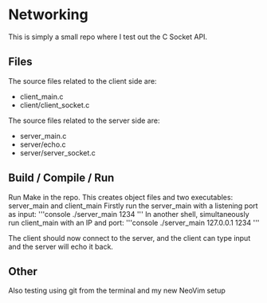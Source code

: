 # Networking
This is simply a small repo where I test out the C Socket API.

## Files
The source files related to the client side are:
- client_main.c
- client/client_socket.c

The source files related to the server side are:
- server_main.c
- server/echo.c
- server/server_socket.c

## Build / Compile / Run
Run Make in the repo. This creates object files and two executables: server_main and client_main 
Firstly run the server_main with a listening port as input:
'''console
./server_main 1234
'''
In another shell, simultaneously run client_main with an IP and port:
'''console
./server_main 127.0.0.1 1234
'''

The client should now connect to the server, and the client can type input and the server will echo it back.

## Other
Also testing using git from the terminal and my new NeoVim setup
